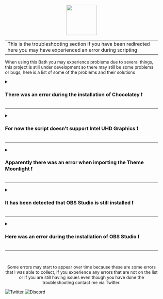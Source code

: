 <p align="center">

  <img src="https://jdleongomez.info/es/post/obs/featured.png" height="100" />
</p>

<table>
<tr>
<td>
This is the troubleshooting section if you have been redirected here you may have experienced an error during scripting 
</td>
</tr>
</table>

When using this Bath you may experience problems due to several things, this project is still under development so there may still be some problems or bugs, here is a list of some of the problems and their solutions

<details><summary><b><h3> There was an error during the installation of Chocolatey ❗ </h3></b></summary>

Chocolatey will not install if you have a build lower than w10 2003, w7 will work Server core too but not Windows Nano Server.
If you have all the requirements and you still have problems to install Chocolatey, it may be that the powershell execution policy for the user interferes with the execution of the script, run this command in powershell to allow any script to run without restrictions 
```sh
Set-ExecutionPolicy Bypass -Scope CurrentUser -Force
```
</details>

---

<details><summary><b><h3> For now the script doesn't support Intel UHD Graphics ❗ </h3></b></summary>
For now the script does not have profiles for intel integrated graphics, if you have a dedicated graphics and you still have this sign you may have to disable the integrated in BIOS, the steps to do it may vary depending on the motherboard we have, for example in my case is 
‎<br>
<br>
  
```sh
* IO Ports
  * Initial Display Output > PCIe 1 Slot
  * Integrated Graphics > Disabled
    * F10 > OK
```


</details>

---

<details>
  <summary><b><h3> Apparently there was an error when importing the Theme Moonlight ❗ </h3></b></summary>
  
  In this section to install the Moonlight theme is installed with an Invoke-WebRequest, if you use a version prior to Powershell 3.0 you can not use this command. If you want to install the Moonlight theme, you can also go directly to the [Moonlight Github](https://github.com/WyzzyMoon/Moonlight/releases/tag/v1.0) of the creator and download it from there. Then, you have to unzip it to `%programfiles%\obs-studio\data\obs-studio\themes`.
  
</details>

---

<details>
  <summary><b><h3> It has been detected that OBS Studio is still installed ❗ </h3></b></summary>
  
  The solution may be quite obvious, it may be as simple as uninstalling OBS Studio from Control Panel, but some users experience an error when uninstalling OBS, that a folder called OBS-Studio is kept in programfiles, the script automatically detects this folder and produces this error, to fix it is as simple as deleting it manually by going to `%programfiles%` or putting this command in cmd
  ```sh
  rmdir /s /q "%programfiles%\obs-studio"
  ```

</details>

---

<details>
  <summary><b><h3> Here was an error during the installation of OBS Studio ❗ </h3></b></summary>
  
  This solution may be because Chocolatey detects that OBS-Studio is installed, to solve this problem we will have to put in the CMD this command and restart the PC
  ```sh
  choco uninstall obs-studio -y --force
  ```

</details>

---

<br>
<p align="center"> Some errors may start to appear over time because these are some errors that I was able to collect, if you experience any errors that are not on the list or if you are still having issues even though you have done the troubleshooting contact me via Twitter. </p>


[![Twitter](https://img.shields.io/badge/-Twitter-black?style=for-the-badge&logo=twitter)](https://twitter.com/Matishzz)
[![Discord](https://img.shields.io/badge/-Discord-black?style=for-the-badge&logo=discord)](https://discord.io/MatishzzTweaking)
